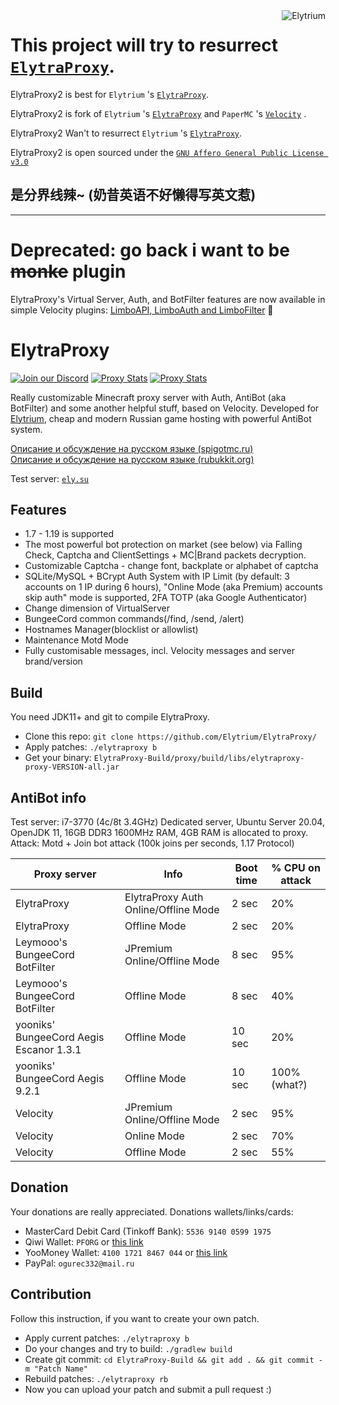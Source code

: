 <img src="https://elytrium.net/src/img/elytrium.webp" alt="Elytrium" align="right">

# This project will try to resurrect [`ElytraProxy`](https://github.com/Elytrium/ElytraProxy/).

ElytraProxy2 is best for `Elytrium` 's [`ElytraProxy`](https://github.com/Elytrium/ElytraProxy/).

ElytraProxy2 is fork of `Elytrium` 's [`ElytraProxy`](https://github.com/Elytrium/ElytraProxy/) and `PaperMC` 's [`Velocity`](https://github.com/PaperMC/Velocity) .

ElytraProxy2 Wan't to resurrect `Elytrium` 's [`ElytraProxy`](https://github.com/Elytrium/ElytraProxy/).

ElytraProxy2 is open sourced under the [`GNU Affero General Public License v3.0`](https://github.com/naiximcn/ElytraProxy2/blob/main/LICENSE)

## 是分界线辣~ (奶昔英语不好懒得写英文惹)

------

# Deprecated: go back i want to be <s>monke</s> plugin
ElytraProxy's Virtual Server, Auth, and BotFilter features are now available in simple Velocity plugins: [LimboAPI, LimboAuth and LimboFilter](https://github.com/Elytrium/LimboAPI) 🥳

# ElytraProxy
[![Join our Discord](https://img.shields.io/discord/775778822334709780.svg?logo=discord&label=Discord)](https://ely.su/discord)
[![Proxy Stats](https://img.shields.io/bstats/servers/12271?logo=minecraft&label=ElytraProxy%20Servers)](https://bstats.org/plugin/velocity/ElytraProxy/12271)
[![Proxy Stats](https://img.shields.io/bstats/players/12271?logo=minecraft&label=Players%20on%20ElytraProxy)](https://bstats.org/plugin/velocity/ElytraProxy/12271)

Really customizable Minecraft proxy server with Auth, AntiBot (aka BotFilter) and some another helpful stuff, based on Velocity. Developed for [Elytrium](https://elytrium.net/), cheap and modern Russian game hosting with powerful AntiBot system.

[Описание и обсуждение на русском языке (spigotmc.ru)](https://spigotmc.ru/resources/elytraproxy.715/) <br>
[Описание и обсуждение на русском языке (rubukkit.org)](http://rubukkit.org/threads/antibot-elytraproxy-proksi-server-fork-velocity-s-avtorizaciej-i-zaschitoj-ot-botov-1-7-1-17-1.177904/)

Test server: [``ely.su``](https://hotmc.ru/minecraft-server-203216)

## Features

- 1.7 - 1.19 is supported
- The most powerful bot protection on market (see below) via Falling Check, Captcha and ClientSettings + MC|Brand packets decryption.
- Customizable Captcha - change font, backplate or alphabet of captcha
- SQLite/MySQL + BCrypt Auth System with IP Limit (by default: 3 accounts on 1 IP during 6 hours), "Online Mode (aka Premium) accounts skip auth" mode is supported, 2FA TOTP (aka Google Authenticator)
- Change dimension of VirtualServer
- BungeeCord common commands(/find, /send, /alert)
- Hostnames Manager(blocklist or allowlist)
- Maintenance Motd Mode
- Fully customisable messages, incl. Velocity messages and server brand/version

## Build

You need JDK11+ and git to compile ElytraProxy.

- Clone this repo: ```git clone https://github.com/Elytrium/ElytraProxy/```
- Apply patches: ```./elytraproxy b```
- Get your binary: ```ElytraProxy-Build/proxy/build/libs/elytraproxy-proxy-VERSION-all.jar```

## AntiBot info

Test server: i7-3770 (4c/8t 3.4GHz) Dedicated server, Ubuntu Server 20.04, OpenJDK 11, 16GB DDR3 1600MHz RAM, 4GB RAM is allocated to proxy. <br>
Attack: Motd + Join bot attack (100k joins per seconds, 1.17 Protocol)

Proxy server | Info | Boot time | % CPU on attack
--- | --- | --- | ---
ElytraProxy | ElytraProxy Auth Online/Offline Mode | 2 sec | 20%
ElytraProxy | Offline Mode | 2 sec | 20%
Leymooo's BungeeCord BotFilter | JPremium Online/Offline Mode | 8 sec | 95%
Leymooo's BungeeCord BotFilter | Offline Mode | 8 sec | 40%
yooniks' BungeeCord Aegis Escanor 1.3.1 | Offline Mode | 10 sec | 20%
yooniks' BungeeCord Aegis 9.2.1 | Offline Mode | 10 sec | 100% (what?)
Velocity | JPremium Online/Offline Mode | 2 sec | 95% 
Velocity | Online Mode | 2 sec | 70% 
Velocity | Offline Mode | 2 sec | 55%

## Donation

Your donations are really appreciated. Donations wallets/links/cards:

- MasterCard Debit Card (Tinkoff Bank): ``5536 9140 0599 1975``
- Qiwi Wallet: ``PFORG`` or [this link](https://my.qiwi.com/form/Petr-YSpyiLt9c6)
- YooMoney Wallet: ``4100 1721 8467 044`` or [this link](https://yoomoney.ru/quickpay/shop-widget?writer=seller&targets=Donation&targets-hint=&default-sum=&button-text=11&payment-type-choice=on&mobile-payment-type-choice=on&hint=&successURL=&quickpay=shop&account=410017218467044)
- PayPal: ``ogurec332@mail.ru``

## Contribution

Follow this instruction, if you want to create your own patch.

- Apply current patches: ```./elytraproxy b```
- Do your changes and try to build: ```./gradlew build```
- Create git commit: ```cd ElytraProxy-Build && git add . && git commit -m "Patch Name"```
- Rebuild patches: ```./elytraproxy rb```
- Now you can upload your patch and submit a pull request :)
